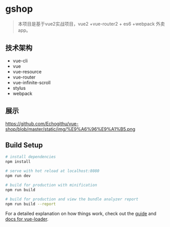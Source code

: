 # gshop

> 本项目是基于vue2实战项目，vue2 +vue-router2 + es6 +webpack 外卖app。

## 技术架构
* vue-cli
* vue
* vue-resource
* vue-router
* vue-infinite-scroll
* stylus
* webpack

## 展示
https://github.com/Echogithu/vue-shop/blob/master/static/img/%E9%A6%96%E9%A1%B5.png

## Build Setup

``` bash
# install dependencies
npm install

# serve with hot reload at localhost:8080
npm run dev

# build for production with minification
npm run build

# build for production and view the bundle analyzer report
npm run build --report
```

For a detailed explanation on how things work, check out the [guide](http://vuejs-templates.github.io/webpack/) and [docs for vue-loader](http://vuejs.github.io/vue-loader).
